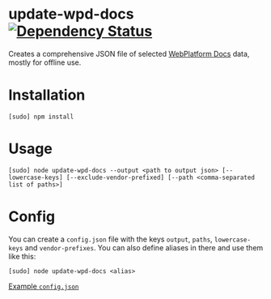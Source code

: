update-wpd-docs [![Dependency Status](https://david-dm.org/MarcelGerber/update-wpd-docs.svg)](https://david-dm.org/MarcelGerber/update-wpd-docs)
===============

Creates a comprehensive JSON file of selected [WebPlatform Docs](https://docs.webplatform.org) data, mostly for offline use.

# Installation
```
[sudo] npm install
```

# Usage
```
[sudo] node update-wpd-docs --output <path to output json> [--lowercase-keys] [--exclude-vendor-prefixed] [--path <comma-separated list of paths>]
```

# Config
You can create a `config.json` file with the keys `output`, `paths`, `lowercase-keys` and `vendor-prefixes`. You can also define aliases in there and use them like this:
```
[sudo] node update-wpd-docs <alias>
```
[Example `config.json`](https://github.com/MarcelGerber/update-wpd-docs/blob/brackets-config/config.json)
